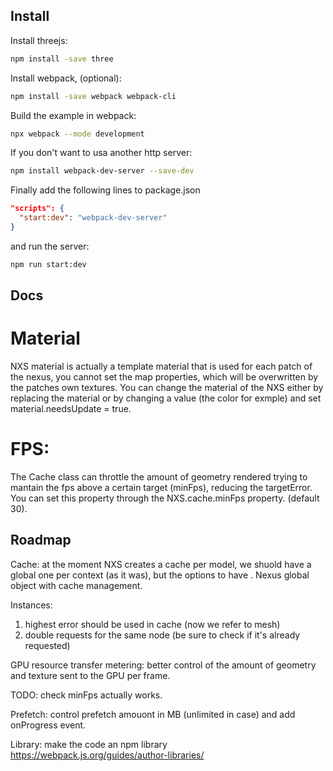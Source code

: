 ## Install

Install threejs:
```bash
npm install -save three
```

Install webpack, (optional):
```bash
npm install -save webpack webpack-cli
```
Build the example in webpack:
```bash
npx webpack --mode development
```

If you don't want to usa another http server:
```bash
npm install webpack-dev-server --save-dev
```
Finally add the following lines to package.json
```json
"scripts": {
  "start:dev": "webpack-dev-server"
}
```

and run the server:
```bash
npm run start:dev
```

## Docs

# Material

NXS material is actually a template material that is used for each patch of the nexus, you cannot set the map properties, 
which will be overwritten by the patches own textures.
You can change the material of the NXS either by replacing the material or by changing a value (the color for exmple)
and set material.needsUpdate = true. 

# FPS:
The Cache class can throttle the amount of geometry rendered trying to mantain the fps above a certain target (minFps), 
reducing the targetError. You can set this property through the NXS.cache.minFps property. (default 30).


## Roadmap

Cache: at the moment NXS creates a cache per model, we shuold have a global one per context (as it was), but the options to have .
Nexus global object with cache management.

Instances: 
1) highest error should be used in cache (now we refer to mesh)
2) double requests for the same node (be sure to check if it's already requested)

GPU resource transfer metering: better control of the amount of geometry and texture sent to the GPU per frame.

TODO: check minFps actually works.

Prefetch: control prefetch amouont in MB (unlimited in case) and add onProgress event.

Library: make the code an npm library
https://webpack.js.org/guides/author-libraries/
